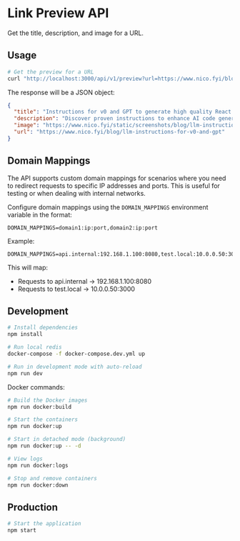# Link Preview API

Get the title, description, and image for a URL.

## Usage

```bash
# Get the preview for a URL
curl "http://localhost:3000/api/v1/preview?url=https://www.nico.fyi/blog/llm-instructions-for-v0-and-gpt"
```

The response will be a JSON object:

```json
{
  "title": "Instructions for v0 and GPT to generate high quality React code",
  "description": "Discover proven instructions to enhance AI code generation with v0 and GPT. Learn how to get cleaner, maintainable TypeScript React components using custom prompts that follow best practices for hooks, server components, and TypeScript.",
  "image": "https://www.nico.fyi/static/screenshots/blog/llm-instructions-for-v0-and-gpt.webp",
  "url": "https://www.nico.fyi/blog/llm-instructions-for-v0-and-gpt"
}
```

## Domain Mappings

The API supports custom domain mappings for scenarios where you need to redirect requests to specific IP addresses and ports. This is useful for testing or when dealing with internal networks.

Configure domain mappings using the `DOMAIN_MAPPINGS` environment variable in the format:

```
DOMAIN_MAPPINGS=domain1:ip:port,domain2:ip:port
```

Example:

```
DOMAIN_MAPPINGS=api.internal:192.168.1.100:8080,test.local:10.0.0.50:3000
```

This will map:

- Requests to api.internal → 192.168.1.100:8080
- Requests to test.local → 10.0.0.50:3000

## Development

```bash
# Install dependencies
npm install

# Run local redis
docker-compose -f docker-compose.dev.yml up

# Run in development mode with auto-reload
npm run dev
```

Docker commands:

```bash
# Build the Docker images
npm run docker:build

# Start the containers
npm run docker:up

# Start in detached mode (background)
npm run docker:up -- -d

# View logs
npm run docker:logs

# Stop and remove containers
npm run docker:down
```

## Production

```bash
# Start the application
npm start
```
